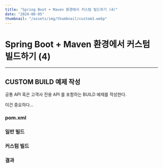 ```yaml
---
title: "Spring Boot + Maven 환경에서 커스텀 빌드하기 (4)"
date: "2024-08-05"
thumbnail: "/assets/img/thumbnail/custom3.webp"
---
```


# Spring Boot + Maven 환경에서 커스텀 빌드하기 (4)
---

## CUSTOM BUILD 예제 작성
공통 API 혹은 고객사 전용 API 를 포함하는 BUILD 예제를 작성한다.

이건 중요하다...

### pom.xml

### 일반 빌드

### 커스텀 빌드

### 결과